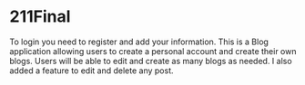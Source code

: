 # 211Final

To login you need to register and add your information. This is a Blog application allowing users to create a personal account and create their own blogs. Users will be able to edit and create as many blogs as needed. I also added a feature to edit and delete any post.
